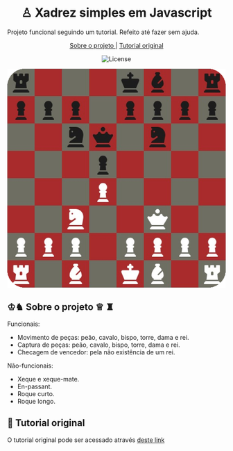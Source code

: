 <h1 align=center> ♙ Xadrez simples em Javascript</h1>
<p> Projeto funcional seguindo um tutorial. Refeito até fazer sem ajuda.</p>
<p align=center>
<a href=#sobre-o-projeto>Sobre o projeto </a>
<span>|<span>
<a href=#tutorial-original>Tutorial original</a>
</p>

<p align="center">
  <img alt="License" src="https://img.shields.io/static/v1?label=license&message=MIT&color=49AA26&labelColor=000000">

</p>

<p align=center>
  <img src="./.github/preview.png">
</p>

##  ♔♞ Sobre o projeto  ♕ ♜

Funcionais:
- Movimento de peças: peão, cavalo, bispo, torre, dama e rei.
- Captura de peças: peão, cavalo, bispo, torre, dama e rei.
- Checagem de vencedor: pela não existência de um rei.

Não-funcionais:
- Xeque e xeque-mate.
- En-passant.
- Roque curto.
- Roque longo.


## 🎥 Tutorial original


<p>O tutorial original pode ser acessado através <a href=https://www.youtube.com/watch?v=Qv0fvm5B0EM>deste link</a></p>

